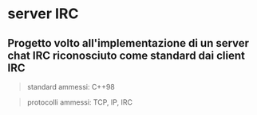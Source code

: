 # server IRC

## Progetto volto all'implementazione di un server chat IRC riconosciuto come standard dai client IRC

> standard ammessi: C++98

> protocolli ammessi: TCP, IP, IRC